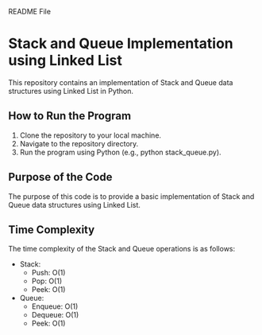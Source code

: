 README File


# Stack and Queue Implementation using Linked List

This repository contains an implementation of Stack and Queue data structures using Linked List in Python.

## How to Run the Program

1. Clone the repository to your local machine.
2. Navigate to the repository directory.
3. Run the program using Python (e.g., python stack_queue.py).

## Purpose of the Code

The purpose of this code is to provide a basic implementation of Stack and Queue data structures using Linked List.

## Time Complexity

The time complexity of the Stack and Queue operations is as follows:

* Stack:
	+ Push: O(1)
	+ Pop: O(1)
	+ Peek: O(1)
* Queue:
	+ Enqueue: O(1)
	+ Dequeue: O(1)
	+ Peek: O(1)
